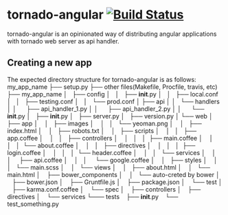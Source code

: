 tornado-angular [![Build Status](https://travis-ci.org/heynemann/tornado-angular.svg?branch=master)](https://travis-ci.org/heynemann/tornado-angular)
=====================================================================================================================================================

tornado-angular is an opinionated way of distributing angular applications with tornado web server as api handler.

Creating a new app
------------------

The expected directory structure for tornado-angular is as follows:
    my_app_name
    ├── setup.py
    ├── other files(Makefile, Procfile, travis, etc)
    ├── my_app_name
    │   ├── config
    │   │   ├── __init__.py
    │   │   ├── local.conf
    │   │   ├── testing.conf
    │   │   └── prod.conf
    │   ├── api
    │   │   └── handlers
    │   │       ├── api_handler_1.py
    │   │       ├── api_handler_2.py
    │   │       └── __init__.py
    │   ├── __init__.py
    │   ├── server.py
    │   ├── version.py
    │   └── web
    │       ├── app
    │       │   ├── images
    │       │   │   └── yeoman.png
    │       │   ├── index.html
    │       │   ├── robots.txt
    │       │   ├── scripts
    │       │   │   ├── app.coffee
    │       │   │   ├── controllers
    │       │   │   │   ├── main.coffee
    │       │   │   │   └── about.coffee
    │       │   │   ├── directives
    │       │   │   │   ├── login.coffee
    │       │   │   │   └── header.coffee
    │       │   │   └── services
    │       │   │       ├── api.coffee
    │       │   │       └── google.coffee
    │       │   ├── styles
    │       │   │   └── main.scss
    │       │   └── views
    │       │       ├── about.html
    │       │       └── main.html
    │       ├── bower_components
    │       │   └── auto-creted by bower
    │       ├── bower.json
    │       ├── Gruntfile.js
    │       ├── package.json
    │       └── test
    │           ├── karma.conf.coffee
    │           └── spec
    │               ├── controllers
    │               ├── directives
    │               └── services
    └─── tests
         ├── __init__.py
         └── test_something.py
